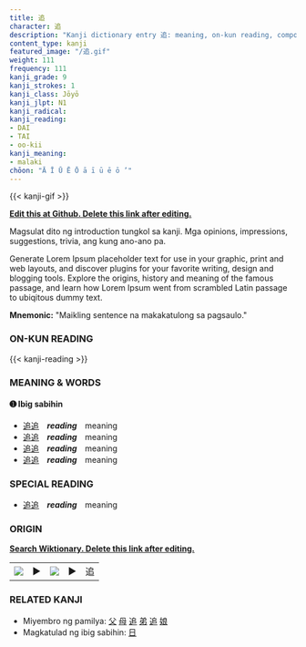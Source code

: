 ```yaml
---
title: 追
character: 追
description: "Kanji dictionary entry 追: meaning, on-kun reading, compounds, origin, related kanji"
content_type: kanji
featured_image: "/追.gif"
weight: 111
frequency: 111
kanji_grade: 9
kanji_strokes: 1
kanji_class: Jōyō
kanji_jlpt: N1
kanji_radical: 
kanji_reading: 
- DAI
- TAI
- oo-kii
kanji_meaning:
- malaki
chōon: "Ā Ī Ū Ē Ō ā ī ū ē ō ’"
---
```

[//]: # (Don't edit the line below. Kanji animated GIF code is automatically generated.)
{{< kanji-gif >}}

[//]: # (Edit below this line.)

**[Edit this at Github. Delete this link after editing.](https://github.com/tim0g/tim/tree/main/content/kanji/追/index.md)**

Magsulat dito ng introduction tungkol sa kanji. Mga opinions, impressions, suggestions, trivia, ang kung ano-ano pa.

Generate Lorem Ipsum placeholder text for use in your graphic, print and web layouts, and discover plugins for your favorite writing, design and blogging tools. Explore the origins, history and meaning of the famous passage, and learn how Lorem Ipsum went from scrambled Latin passage to ubiqitous dummy text.
 
**Mnemonic:** "Maikling sentence na makakatulong sa pagsaulo."

### ON-KUN READING

[//]: # (Don't edit the line below. ON-KUN READING code is automatically generated.)
{{< kanji-reading >}}

### MEANING & WORDS

#### ➊ **Ibig sabihin**
  - [追](../追)[追](../追)　***reading***　meaning
  - [追](../追)[追](../追)　***reading***　meaning
  - [追](../追)[追](../追)　***reading***　meaning
  - [追](../追)[追](../追)　***reading***　meaning

### SPECIAL READING
  - [追](../追)[追](../追)　***reading***　meaning

### ORIGIN

**[Search Wiktionary. Delete this link after editing.](https://wiktionary.org/wiki/追)**
<table class="kanji-table"><tr><td>
<img src="60px-追-bronze.svg.png">
</td><td>▶</td><td>
<img src="60px-追-oracle.svg.png">
</td><td>▶</td>
<td class="kanji-origin">追</td>
</tr></table>

### RELATED KANJI
- Miyembro ng pamilya: [父](../父) [母](../母) [追](../追) [弟](../弟) [追](../追) [娘](../娘)
- Magkatulad ng ibig sabihin: [日](../日)
